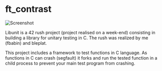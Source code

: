 # ft_contrast

![Screenshot](imgs/hands.png,=250x)

Libunit is a 42 rush project (project realised on a week-end) consisting in building a library for unitary testing in C. The rush was realized by me (fbabin) and bleplat.

This project includes a framework to test functions in C language. As functions in C can crash (segfault) it forks and run the tested function in a child process to prevent your main test program from crashing.
